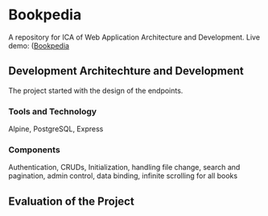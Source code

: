 # Bookpedia
A repository for ICA of Web Application Architecture and Development.
Live demo: ([Bookpedia](http://www.bookpedia.xyz/)

## Development Architechture and Development
The project started with the design of the endpoints.

### Tools and Technology
Alpine, PostgreSQL, Express

### Components
Authentication, CRUDs, Initialization, handling file change, search and pagination, admin control, data binding, infinite scrolling for all books

## Evaluation of the Project
